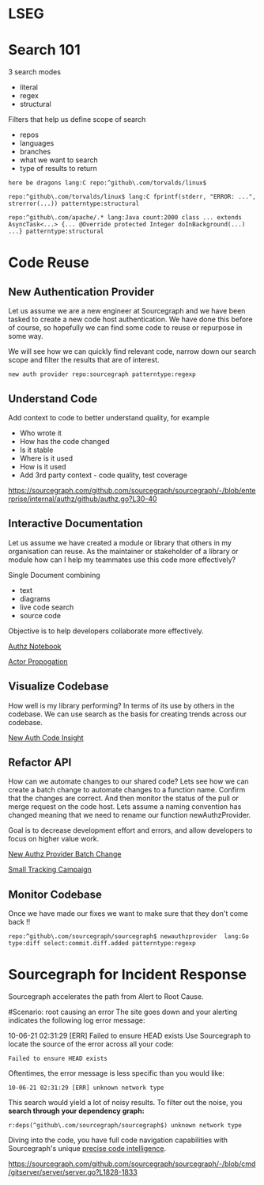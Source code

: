 # LSEG	

# Search 101

3 search modes

* literal
* regex
* structural

Filters that help us define scope of search 

* repos
* languages
* branches
* what we want to search
* type of results to return

```sourcegraph
here be dragons lang:C repo:^github\.com/torvalds/linux$ 
```

```sourcegraph
repo:^github\.com/torvalds/linux$ lang:C fprintf(stderr, "ERROR: ...", strerror(...)) patterntype:structural 
```

```sourcegraph
repo:^github\.com/apache/.* lang:Java count:2000 class ... extends AsyncTask<...> {... @Override protected Integer doInBackground(...) ...} patterntype:structural 
```

# Code Reuse

## New Authentication Provider

Let us assume we are a new engineer at Sourcegraph and we have been tasked to create a new code host authentication. We have done this before of course, so hopefully we can find some code to reuse or repurpose in some way.

We will see how we can quickly find relevant code, narrow down our search scope and filter the results that are of interest.

```sourcegraph
new auth provider repo:sourcegraph patterntype:regexp 
```

## Understand Code 

Add context to code to better understand quality, for example

* Who wrote it
* How has the code changed
* Is it stable
* Where is it used
* How is it used
* Add 3rd party context - code quality, test coverage

https://sourcegraph.com/github.com/sourcegraph/sourcegraph/-/blob/enterprise/internal/authz/github/authz.go?L30-40

## Interactive Documentation

Let us assume we have created a module or library that others in my organisation can reuse. As the maintainer or stakeholder of a library or module how can I help my teammates use this code more effectively? 

Single Document combining

* text
* diagrams
* live code search
* source code

Objective is to help developers collaborate more effectively. 

[Authz Notebook](https://demo.sourcegraph.com/notebooks/Tm90ZWJvb2s6NA==)

[Actor Propogation](https://sourcegraph.com/notebooks/Tm90ZWJvb2s6OTI=)

## Visualize Codebase
How well is my library performing? In terms of its use by others in the codebase. We can use search as the basis for creating trends across our codebase.

[New Auth Code Insight](https://demo.sourcegraph.com/insights/insight/aW5zaWdodF92aWV3OiIyOG5rbTR2TEdZZmt4NExIdTd1c3FoWXpqZTci)

## Refactor API
How can we automate changes to our shared code? Lets see how we can create a batch change to automate changes to a function name. Confirm that the changes are correct. And then monitor the status of the pull or merge request on the code host. Lets assume a naming convention has changed meaning that we need to rename our function newAuthzProvider.

Goal is to decrease development effort and errors, and allow developers to focus on higher value work.

[New Authz Provider Batch Change](https://demo.sourcegraph.com/users/christine/batch-changes/Rename-newAuthzProvider?visible=2)

[Small Tracking Campaign](https://demo.sourcegraph.com/users/malo/batch-changes/small-trackin-campaign)


## Monitor Codebase  

Once we have made our fixes we want to make sure that they don't come back !!

```sourcegraph
repo:^github\.com/sourcegraph/sourcegraph$ newauthzprovider  lang:Go type:diff select:commit.diff.added patterntype:regexp 
```

# Sourcegraph for Incident Response
Sourcegraph accelerates the path from Alert to Root Cause.

#Scenario: root causing an error
The site goes down and your alerting indicates the following log error message:

10-06-21 02:31:29 [ERR] Failed to ensure HEAD exists
Use Sourcegraph to locate the source of the error across all your code:

```sourcegraph
Failed to ensure HEAD exists
```

Oftentimes, the error message is less specific than you would like:

```
10-06-21 02:31:29 [ERR] unknown network type
```

This search would yield a lot of noisy results. To filter out the noise, you **search through your dependency graph:**

```sourcegraph
r:deps(^github\.com/sourcegraph/sourcegraph$) unknown network type
```

Diving into the code, you have full code navigation capabilities with Sourcegraph's unique [precise code intelligence](https://docs.sourcegraph.com/code_intelligence/explanations/precise_code_intelligence).

https://sourcegraph.com/github.com/sourcegraph/sourcegraph/-/blob/cmd/gitserver/server/server.go?L1828-1833
